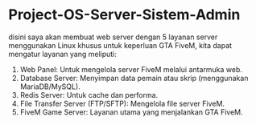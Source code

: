 # Project-OS-Server-Sistem-Admin
disini saya akan membuat web server dengan 5 layanan server menggunakan Linux khusus untuk keperluan GTA FiveM, kita dapat mengatur layanan yang meliputi:
  1. Web Panel: Untuk mengelola server FiveM melalui antarmuka web.
  2. Database Server: Menyimpan data pemain atau skrip (menggunakan MariaDB/MySQL).
  3. Redis Server: Untuk cache dan performa.
  4. File Transfer Server (FTP/SFTP): Mengelola file server FiveM.
  5. FiveM Game Server: Layanan utama yang menjalankan GTA FiveM.
